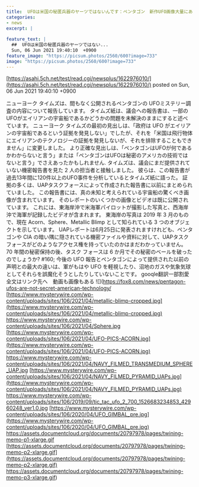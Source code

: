 ```yaml
---
title:  UFOは米国の秘匿兵器のヤーツではないんです：ペンタゴン　新作UFO画像大量にあり  
categories:
- news
excerpt: |
  
feature_text: |
  ##  UFOは米国の秘匿兵器のヤーツではない...
  Sun, 06 Jun 2021 19:40:10  +0900
feature_image: "https://picsum.photos/2560/600?image=733"
image: "https://picsum.photos/2560/600?image=733"
---
```


[https://asahi.5ch.net/test/read.cgi/newsplus/1622976010/](https://asahi.5ch.net/test/read.cgi/newsplus/1622976010/)
posted on Sun, 06 Jun 2021 19:40:10  +0900

<!--more-->

ニューヨーク タイムズは、間もなく公開されるペンタゴンの UFOミステリー調査の内容について報告しています。 タイムズ紙は、議会への報告書は、一部のUFOがエイリアンの宇宙船であるかどうかの問題を未解決のままにすると述べています。 ニューヨーク タイムズの最初の見出しは、「政府は UFO がエイリアンの宇宙船であるという証拠を発見しない」でしたが、それを「米国は飛行物体にエイリアンのテクノロジーの証拠を発見しないが、それを排除することもできません」に変更しました。 より正確な見出しは、「ペンタゴンはUFOが何であるかわからないと言う」または「ペンタゴンはUFOは秘密のアメリカの技術ではないと言う」でさえあったかもしれません. タイムズは、議会にまだ提供されていない機密報告書を見た 2 人の担当者と接触しました。 彼らは、この報告書が過去13年間に120件以上のUFO事件を分析しているとタイムズ紙に語った。 証拠の多くは、UAPタスクフォースによって作成された報告書に以前にまとめられていました。 この報告書には、真の未知と考えられている宇宙船の驚くべき画像が含まれています。 そのレポートのいくつかの画像とビデオは既に公開されています。 これには、東海岸沖で米海軍パイロットが撮影した写真と、西海岸沖で海軍が記録したビデオが含まれます。 東海岸の写真は 2019 年 3 月のもので、現在 Acorn、Sphere、Metallic Blimp として知られている 3 つのオブジェクトを示しています。 UAPレポートは6月25日に発表されますけれども、ペンタゴンや CIA の暗い隅に隠されている機密ファイルや資料に対して、UAPタスクフォースがどのようなアクセス権を持っていたのかはまだわかっていません。 70 年間の秘密保持の後、タスク フォースは 6 か月でその秘密のベールを破ったのでしょうか? #160; 今後の UFO 報告とペンタゴンによって提供された以前の声明との最大の違いは、軍がもはや UFO を軽視したり、沼地のガスや気象気球としてそれらを誤魔化そうとしたりしていないことです。 gooqle翻訳一部割愛　全文はリンク先へ　動画も画像もある ![](https://fox8.com/news/pentagon-ufos-are-not-secret-american-technology/ [https://www.mysterywire.com/wp-content/uploads/sites/106/2021/04/metallic-blimp-cropped.jpg](https://www.mysterywire.com/wp-content/uploads/sites/106/2021/04/metallic-blimp-cropped.jpg) https://www.mysterywire.com/wp-content/uploads/sites/106/2021/04/Sphere.jpg [https://www.mysterywire.com/wp-content/uploads/sites/106/2021/04/UFO-PICS-ACORN.jpg](https://www.mysterywire.com/wp-content/uploads/sites/106/2021/04/UFO-PICS-ACORN.jpg) https://www.mysterywire.com/wp-content/uploads/sites/106/2021/04/NAVY_FILMED_TRANSMEDIUM_SPHERE_UAP.jpg [https://www.mysterywire.com/wp-content/uploads/sites/106/2021/04/NAVY_FILMED_PYRAMID_UAPs.jpg](https://www.mysterywire.com/wp-content/uploads/sites/106/2021/04/NAVY_FILMED_PYRAMID_UAPs.jpg) https://www.mysterywire.com/wp-content/uploads/sites/106/2019/09/tic_tac_ufo_2_700_1526683234853_42960248_ver1.0.jpg [https://www.mysterywire.com/wp-content/uploads/sites/106/2020/04/UFO_GIMBAL_pre.jpg](https://www.mysterywire.com/wp-content/uploads/sites/106/2020/04/UFO_GIMBAL_pre.jpg) https://assets.documentcloud.org/documents/20797978/pages/twining-memo-p1-xlarge.gif [https://assets.documentcloud.org/documents/20797978/pages/twining-memo-p2-xlarge.gif](https://assets.documentcloud.org/documents/20797978/pages/twining-memo-p2-xlarge.gif) https://assets.documentcloud.org/documents/20797978/pages/twining-memo-p3-xlarge.gif)
